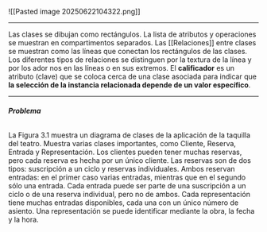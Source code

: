 ![[Pasted image 20250622104322.png]]
****
Las clases se dibujan como rectángulos. La lista de atributos y operaciones se muestran en compartimentos separados.
Las [[Relaciones]] entre clases se muestran como las líneas que conectan los rectángulos de las clases. Los diferentes tipos de relaciones se distinguen por la textura de la línea y por los ador nos en las líneas o en sus extremos.
El **calificador** es un atributo (clave) que se coloca cerca de una clase asociada para indicar que **la selección de la instancia relacionada depende de un valor específico**.
****
###### **Problema**
La Figura 3.1 muestra un diagrama de clases de la aplicación de la taquilla del teatro. 
Muestra varias clases importantes, como Cliente, Reserva, Entrada y Representación. Los clientes pueden tener muchas reservas, pero cada reserva es hecha por un único cliente. Las reservas son de dos tipos: suscripción a un ciclo y reservas individuales. Ambos reservan entradas: en el primer caso varias entradas, mientras que en el segundo sólo una entrada. Cada entrada puede ser parte de una suscripción a un ciclo o de una reserva individual, pero no de ambos. Cada representación tiene muchas entradas disponibles, cada una con un único número de asiento. Una representación se puede identificar mediante la obra, la fecha y la hora.